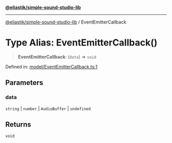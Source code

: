 [**@eliastik/simple-sound-studio-lib**](../README.md)

***

[@eliastik/simple-sound-studio-lib](../globals.md) / EventEmitterCallback

# Type Alias: EventEmitterCallback()

> **EventEmitterCallback**: (`data`) => `void`

Defined in: [model/EventEmitterCallback.ts:1](https://github.com/Eliastik/simple-sound-studio-lib/blob/b65a8fd23e374795fe23a2588430ae96578f8619/lib/model/EventEmitterCallback.ts#L1)

## Parameters

### data

`string` | `number` | `AudioBuffer` | `undefined`

## Returns

`void`
